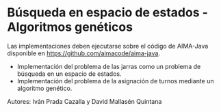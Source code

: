# Búsqueda en espacio de estados - Algoritmos genéticos
Las implementaciones deben ejecutarse sobre el código de AIMA-Java disponible en <https://github.com/aimacode/aima-java>.

- Implementación del problema de las jarras como un problema de búsqueda en un espacio de estados.
- Implementación del problema de la asignación de turnos mediante un algoritmo genético.

Autores: Iván Prada Cazalla y David Mallasén Quintana
